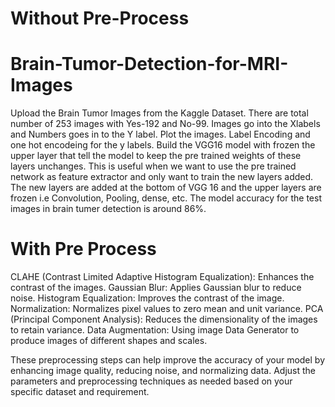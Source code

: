 # Without Pre-Process
# Brain-Tumor-Detection-for-MRI-Images
Upload the Brain Tumor Images from the Kaggle Dataset. There are total number of 253 images with Yes-192 and No-99.
Images go into the Xlabels and Numbers goes in to the Y label. 
Plot the images.
Label Encoding and one hot encodeing for the y labels.
Build the VGG16 model with frozen the upper layer that tell the model to keep the pre trained weights of these layers unchanges. This is useful when we want to use the pre trained network as feature extractor and only want to train the new layers added.
The new layers are added at the bottom of VGG 16 and the upper layers are frozen i.e Convolution, Pooling, dense, etc.
The model accuracy for the test images in brain tumer detection is around 86%.

# With Pre Process 
CLAHE (Contrast Limited Adaptive Histogram Equalization): Enhances the contrast of the images.
Gaussian Blur: Applies Gaussian blur to reduce noise.
Histogram Equalization: Improves the contrast of the image.
Normalization: Normalizes pixel values to zero mean and unit variance.
PCA (Principal Component Analysis): Reduces the dimensionality of the images to retain variance.
Data Augmentation: Using image Data Generator to produce images of different shapes and scales.

These preprocessing steps can help improve the accuracy of your model by enhancing image quality, reducing noise, and normalizing data. Adjust the parameters and preprocessing techniques as needed based on your specific dataset and requirement.
